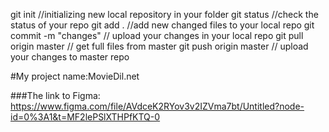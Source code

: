 git init //initializing new local repository in your folder
git status //check the status of your repo
git add . //add new changed files to your local repo
git commit -m "changes" // upload your changes in your local repo
git pull origin master // get full files from master
git push origin master // upload your changes to master repo

#My project name:MovieDil.net

###The link to Figma: https://www.figma.com/file/AVdceK2RYov3v2IZVma7bt/Untitled?node-id=0%3A1&t=MF2lePSlXTHPfKTQ-0
